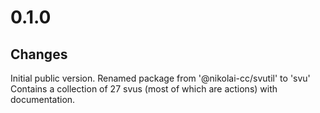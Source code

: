 # 0.1.0

## Changes

Initial public version. Renamed package from '@nikolai-cc/svutil' to 'svu' Contains a collection of 27 svus (most of which are actions) with documentation.
